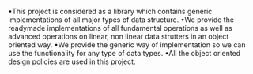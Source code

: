 •This project is considered as a library which contains generic implementations of all
major types of data structure.
•We provide the readymade implementations of all fundamental operations as well as
advanced operations on linear, non linear data strutters in an object oriented way.
•We provide the generic way of implementation so we can use the functionality for
any type of data types.
•All the object oriented design policies are used in this project. 
